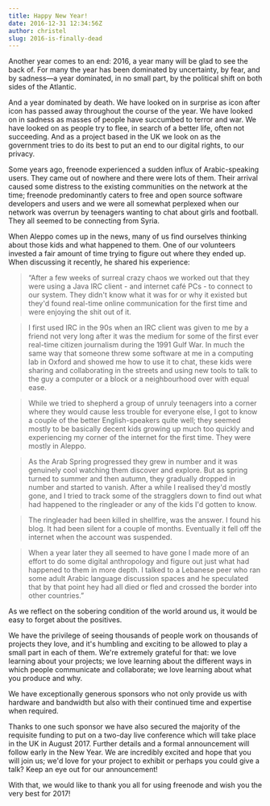 ```yaml
---
title: Happy New Year!
date: 2016-12-31 12:34:56Z
author: christel
slug: 2016-is-finally-dead
---
```


Another year comes to an end: 2016, a year many will be glad to see the back
of. For many the year has been dominated by uncertainty, by fear, and by
sadness—a year dominated, in no small part, by the political shift on both
sides of the Atlantic.

And a year dominated by death. We have looked on in surprise as icon after icon
has passed away throughout the course of the year. We have looked on in sadness
as masses of people have succumbed to terror and war. We have looked on as
people try to flee, in search of a better life, often not succeeding. And as a
project based in the UK we look on as the government tries to do its best to
put an end to our digital rights, to our privacy.

Some years ago, freenode experienced a sudden influx of Arabic-speaking users.
They came out of nowhere and there were lots of them. Their arrival caused some
distress to the existing communities on the network at the time; freenode
predominantly caters to free and open source software developers and users and
we were all somewhat perplexed when our network was overrun by teenagers
wanting to chat about girls and football. They all seemed to be connecting from
Syria.

When Aleppo comes up in the news, many of us find ourselves thinking about those
kids and what happened to them. One of our volunteers invested a fair amount of
time trying to figure out where they ended up. When discussing it recently, he
shared his experience:

> “After a few weeks of surreal crazy chaos we worked out that they were using a
> Java IRC client - and internet café PCs - to connect to our system.  They
> didn't know what it was for or why it existed but they'd found real-time
> online communication for the first time and were enjoying the shit out of it.

> I first used IRC in the 90s when an IRC client was given to me by a friend not
> very long after it was the medium for some of the first ever real-time citizen
> journalism during the 1991 Gulf War. In much the same way that someone threw
> some software at me in a computing lab in Oxford and showed me how to use it
> to chat, these kids were sharing and collaborating in the streets and using
> new tools to talk to the guy a computer or a block or a neighbourhood over
> with equal ease.

> While we tried to shepherd a group of unruly teenagers into a corner where
> they would cause less trouble for everyone else, I got to know a couple of the
> better English-speakers quite well; they seemed mostly to be basically decent
> kids growing up much too quickly and experiencing my corner of the internet
> for the first time. They were mostly in Aleppo.

> As the Arab Spring progressed they grew in number and it was genuinely cool
> watching them discover and explore. But as spring turned to summer and then
> autumn, they gradually dropped in number and started to vanish. After a while
> I realised they'd mostly gone, and I tried to track some of the stragglers
> down to find out what had happened to the ringleader or any of the kids I'd
> gotten to know.

> The ringleader had been killed in shellfire, was the answer. I found his blog.
> It had been silent for a couple of months. Eventually it fell off the internet
> when the account was suspended.

> When a year later they all seemed to have gone I made more of an effort to do
> some digital anthropology and figure out just what had happened to them in
> more depth. I talked to a Lebanese peer who ran some adult Arabic language
> discussion spaces and he speculated that by that point hey had all died or
> fled and crossed the border into other countries.”

As we reflect on the sobering condition of the world around us, it would be
easy to forget about the positives.

We have the privilege of seeing thousands of people work on thousands of
projects they love, and it's humbling and exciting to be allowed to play a small
part in each of them. We're extremely grateful for that: we love learning about
your projects; we love learning about the different ways in which people
communicate and collaborate; we love learning about what you produce and why.

We have exceptionally generous sponsors who not only provide us with hardware
and bandwidth but also with their continued time and expertise when required.

Thanks to one such sponsor we have also secured the majority of the requisite
funding to put on a two-day live conference which will take place in the UK in
August 2017. Further details and a formal announcement will follow early in the
New Year. We are incredibly excited and hope that you will join us; we'd love
for your project to exhibit or perhaps you could give a talk? Keep an eye out
for our announcement!

With that, we would like to thank you all for using freenode and wish you the
very best for 2017!
